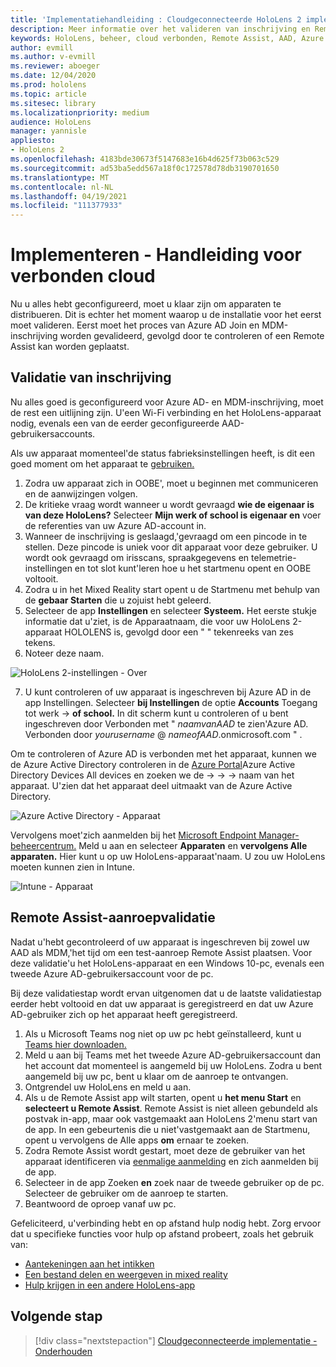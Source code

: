 ```yaml
---
title: 'Implementatiehandleiding : Cloudgeconnecteerde HoloLens 2 implementatie op schaal met Remote Assist - Implementeren'
description: Meer informatie over het valideren van inschrijving en Remote Assist voor HoloLens-apparaten via een met de cloud verbonden netwerk.
keywords: HoloLens, beheer, cloud verbonden, Remote Assist, AAD, Azure AD, MDM, Mobile Device Management
author: evmill
ms.author: v-evmill
ms.reviewer: aboeger
ms.date: 12/04/2020
ms.prod: hololens
ms.topic: article
ms.sitesec: library
ms.localizationpriority: medium
audience: HoloLens
manager: yannisle
appliesto:
- HoloLens 2
ms.openlocfilehash: 4183bde30673f5147683e16b4d625f73b063c529
ms.sourcegitcommit: ad53ba5edd567a18f0c172578d78db3190701650
ms.translationtype: MT
ms.contentlocale: nl-NL
ms.lasthandoff: 04/19/2021
ms.locfileid: "111377933"
---
```

# <a name="deploy---cloud-connected-guide"></a>Implementeren - Handleiding voor verbonden cloud

Nu u alles hebt geconfigureerd, moet u klaar zijn om apparaten te distribueren. Dit is echter het moment waarop u de installatie voor het eerst moet valideren. Eerst moet het proces van Azure AD Join en MDM-inschrijving worden gevalideerd, gevolgd door te controleren of een Remote Assist kan worden geplaatst.

## <a name="enrollment-validation"></a>Validatie van inschrijving

Nu alles goed is geconfigureerd voor Azure AD- en MDM-inschrijving, moet de rest een uitlijning zijn. U&#39;een Wi-Fi verbinding en het HoloLens-apparaat nodig, evenals een van de eerder geconfigureerde AAD-gebruikersaccounts.

Als uw apparaat momenteel&#39;de status fabrieksinstellingen heeft, is dit een goed moment om het apparaat te [gebruiken.](https://docs.microsoft.com/hololens/hololens-recovery#clean-reflash-the-device)

1. Zodra uw apparaat zich in OOBE&#39;, moet u beginnen met communiceren en de aanwijzingen volgen. 
1. De kritieke vraag wordt wanneer u wordt gevraagd **wie de eigenaar is van deze HoloLens?** Selecteer **Mijn werk of school is eigenaar en** voer de referenties van uw Azure AD-account in.
1. Wanneer de inschrijving is geslaagd,&#39;gevraagd om een pincode in te stellen. Deze pincode is uniek voor dit apparaat voor deze gebruiker. U wordt ook gevraagd om irisscans, spraakgegevens en telemetrie-instellingen en tot slot kunt&#39;leren hoe u het startmenu opent en OOBE voltooit.
1. Zodra u in het Mixed Reality start opent u de Startmenu met behulp van de **gebaar Starten** die u zojuist hebt geleerd.
1. Selecteer de app **Instellingen** en selecteer **Systeem.** Het eerste stukje informatie dat u&#39;ziet, is de Apparaatnaam, die voor uw HoloLens 2-apparaat HOLOLENS is, gevolgd door een &quot; &quot; tekenreeks van zes tekens.
1. Noteer deze naam.

![HoloLens 2-instellingen - Over](./images/hololens2-settings-about.jpg)

7. U kunt controleren of uw apparaat is ingeschreven bij Azure AD in de app Instellingen. Selecteer **bij Instellingen** de optie **Accounts** Toegang tot werk  ->  **of school.** In dit scherm kunt u controleren of u bent ingeschreven door Verbonden met &quot; _naamvanAAD_ te zien&#39;Azure AD. Verbonden door _yourusername_ @ _nameofAAD_.onmicrosoft.com &quot; .


Om te controleren of Azure AD is verbonden met het apparaat, kunnen we de Azure Active Directory controleren in de [Azure Portal](https://portal.azure.com/#home)Azure Active Directory Devices All devices en zoeken we de  ->    ->    ->  naam van het apparaat. U&#39;zien dat het apparaat deel uitmaakt van de Azure Active Directory.


![Azure Active Directory - Apparaat](./images/aad-enrollment.png)

Vervolgens moet&#39;zich aanmelden bij het [Microsoft Endpoint Manager-beheercentrum.](https://endpoint.microsoft.com/#home) Meld u aan en selecteer **Apparaten** en **vervolgens Alle apparaten.** Hier kunt u op uw HoloLens-apparaat&#39;naam. U zou uw HoloLens moeten kunnen zien in Intune.

![Intune - Apparaat](./images/endpoint-all-devices-enrolled.png)

## <a name="remote-assist-call-validation"></a>Remote Assist-aanroepvalidatie

Nadat u&#39;hebt gecontroleerd of uw apparaat is ingeschreven bij zowel uw AAD als MDM,&#39;het tijd om een test-aanroep Remote Assist plaatsen. Voor deze validatie&#39;u het HoloLens-apparaat en een Windows 10-pc, evenals een tweede Azure AD-gebruikersaccount voor de pc.

Bij deze validatiestap wordt ervan uitgenomen dat u de laatste validatiestap eerder hebt voltooid en dat uw apparaat is geregistreerd en dat uw Azure AD-gebruiker zich op het apparaat heeft geregistreerd.


1. Als u Microsoft Teams nog niet op uw pc hebt geïnstalleerd, kunt u [Teams hier downloaden.](https://www.microsoft.com/microsoft-365/microsoft-teams/download-app)
2. Meld u aan bij Teams met het tweede Azure AD-gebruikersaccount dan het account dat momenteel is aangemeld bij uw HoloLens. Zodra u bent aangemeld bij uw pc, bent u klaar om de aanroep te ontvangen.
3. Ontgrendel uw HoloLens en meld u aan.
4. Als u de Remote Assist app wilt starten, opent u **het menu Start** en **selecteert u Remote Assist**. Remote Assist is niet alleen gebundeld als postvak in-app, maar ook vastgemaakt aan HoloLens 2&#39;menu start van de app. In een gebeurtenis die u niet&#39;vastgemaakt aan de Startmenu, opent u vervolgens de Alle apps **om** ernaar te zoeken.
5. Zodra Remote Assist wordt gestart, moet deze de gebruiker van het apparaat identificeren via [eenmalige aanmelding](https://docs.microsoft.com/azure/active-directory/manage-apps/what-is-single-sign-on) en zich aanmelden bij de app.
6. Selecteer in de app Zoeken **en** zoek naar de tweede gebruiker op de pc. Selecteer de gebruiker om de aanroep te starten.
7. Beantwoord de oproep vanaf uw pc.

Gefeliciteerd, u&#39;verbinding hebt en op afstand hulp nodig hebt. Zorg ervoor dat u specifieke functies voor hulp op afstand probeert, zoals het gebruik van:

- [Aantekeningen aan het intikken](https://docs.microsoft.com/dynamics365/mixed-reality/remote-assist/add-annotations-hololens)
- [Een bestand delen en weergeven in mixed reality](https://docs.microsoft.com/dynamics365/mixed-reality/remote-assist/display-save-files)
- [Hulp krijgen in een andere HoloLens-app](https://docs.microsoft.com/dynamics365/mixed-reality/remote-assist/get-help-hololens-app-hololens)

## <a name="next-step"></a>Volgende stap

> [!div class="nextstepaction"]
> [Cloudgeconnecteerde implementatie - Onderhouden](hololens2-cloud-connected-maintain.md)